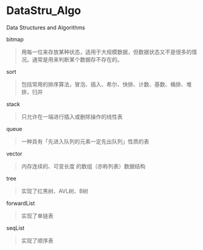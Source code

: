 # DataStru_Algo
Data Structures and Algorithms

bitmap
> 用每一位来存放某种状态，适用于大规模数据，但数据状态又不是很多的情况。通常是用来判断某个数据存不存在的。

sort
> 包括常用的排序算法，冒泡、插入、希尔、快排、计数、基数、桶排、堆排，归并

stack
> 只允许在一端进行插入或删除操作的线性表

queue
>  一种具有「先进入队列的元素一定先出队列」性质的表

vector
> 内存连续的、可变长度 的数组（亦称列表）数据结构

tree
> 实现了红黑树、AVL树、B树

forwardList
> 实现了单链表

seqList
> 实现了顺序表
